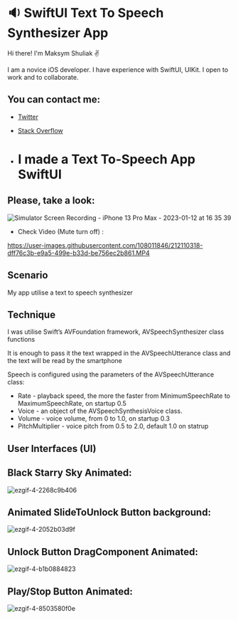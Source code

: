 # :sound: SwiftUI Text To Speech Synthesizer App
 Hi there! I'm Maksym Shuliak ✌️
 
 I am a novice iOS developer.
 I have experience with SwiftUI, UIKit. I open to work and to collaborate.
 ## You can contact me: 
* [Twitter](https://twitter.com/MaxSh69264556)
* [Stack Overflow](https://stackoverflow.com/users/19256991/max-sh)

* # I made a Text To-Speech App SwiftUI

## Please, take a look: 

![Simulator Screen Recording - iPhone 13 Pro Max - 2023-01-12 at 16 35 39](https://user-images.githubusercontent.com/108011846/212094721-0aeccfe2-0978-4f7a-a203-b97bb86b2eac.gif)

* Check Video (Mute turn off) :

https://user-images.githubusercontent.com/108011846/212110318-dff76c3b-e9a5-499e-b33d-be756ec2b861.MP4



## Scenario
My app utilise a text to speech synthesizer

## Technique
I was utilise Swift’s AVFoundation framework,  AVSpeechSynthesizer class functions

It is enough to pass it the text wrapped in the AVSpeechUtterance class and the text will be read by the smartphone

Speech is configured using the parameters of the AVSpeechUtterance class:
- Rate - playback speed, the more the faster from MinimumSpeechRate to MaximumSpeechRate, on startup 0.5
- Voice - an object of the AVSpeechSynthesisVoice class.
- Volume - voice volume, from 0 to 1.0, on startup 0.3
- PitchMultiplier - voice pitch from 0.5 to 2.0, default 1.0 on statrup

## User Interfaces (UI)
## Black Starry Sky Animated: 

![ezgif-4-2268c9b406](https://user-images.githubusercontent.com/108011846/212106855-07ec3286-072a-4924-8395-ce441879f67b.gif)


## Animated SlideToUnlock Button background: 

![ezgif-4-2052b03d9f](https://user-images.githubusercontent.com/108011846/212104175-340e1d76-f142-4163-8bd6-34475c707f3e.gif)

## Unlock Button DragComponent Animated: 

![ezgif-4-b1b0884823](https://user-images.githubusercontent.com/108011846/212105086-8c5848b6-f15a-4550-8ad8-087a813bdd0b.gif)

## Play/Stop Button Animated: 

![ezgif-4-8503580f0e](https://user-images.githubusercontent.com/108011846/212105577-28058ce2-686f-4c36-a97d-358867ada7a7.gif)



